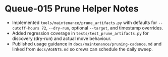 # Queue-015 Prune Helper Notes
- Implemented `tools/maintenance/prune_artifacts.py` with defaults for `--cutoff-hours 72`, `--dry-run`, optional `--target`, and timestamp overrides.
- Added regression coverage in `tests/test_prune_artifacts.py` for discovery (dry-run) and actual move behaviour.
- Published usage guidance in `docs/maintenance/pruning-cadence.md` and linked from `docs/AGENTS.md` so crews can schedule the daily sweep.
